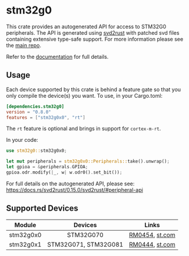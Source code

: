 # stm32g0
This crate provides an autogenerated API for access to STM32G0 peripherals.
The API is generated using [svd2rust] with patched svd files containing
extensive type-safe support. For more information please see the [main repo].

Refer to the [documentation] for full details.

[svd2rust]: https://github.com/japaric/svd2rust
[main repo]: https://github.com/stm32-rs/stm32-rs
[documentation]: https://docs.rs/stm32g0/latest/stm32g0/

## Usage
Each device supported by this crate is behind a feature gate so that you only
compile the device(s) you want. To use, in your Cargo.toml:

```toml
[dependencies.stm32g0]
version = "0.8.0"
features = ["stm32g0x0", "rt"]
```

The `rt` feature is optional and brings in support for `cortex-m-rt`.

In your code:

```rust
use stm32g0::stm32g0x0;

let mut peripherals = stm32g0x0::Peripherals::take().unwrap();
let gpioa = &peripherals.GPIOA;
gpioa.odr.modify(|_, w| w.odr0().set_bit());
```

For full details on the autogenerated API, please see:
https://docs.rs/svd2rust/0.15.0/svd2rust/#peripheral-api

## Supported Devices

| Module | Devices | Links |
|:------:|:-------:|:-----:|
| stm32g0x0 | STM32G070 | [RM0454](https://www.st.com/resource/en/reference_manual/dm00463896.pdf), [st.com](https://www.st.com/en/microcontrollers-microprocessors/stm32g0x0-value-line.html) |
| stm32g0x1 | STM32G071, STM32G081 | [RM0444](https://www.st.com/resource/en/reference_manual/dm00371828.pdf), [st.com](https://www.st.com/en/microcontrollers-microprocessors/stm32g0x1.html) |
